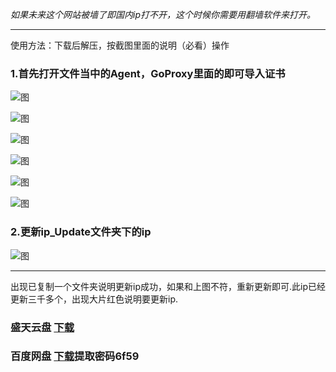_如果未来这个网站被墙了即国内ip打不开，这个时候你需要用翻墙软件来打开。_

***
使用方法：下载后解压，按截图里面的说明（必看）操作

### 1.首先打开文件当中的Agent，GoProxy里面的即可导入证书

![图](https://github.com/gugejun/chrome62.0/blob/master/1.png?raw=true)

![图](https://github.com/gugejun/chrome62.0/blob/master/2.png?raw=true)

![图](https://github.com/gugejun/chrome62.0/blob/master/3.png?raw=true)

![图](https://github.com/gugejun/chrome62.0/blob/master/4.png?raw=true)

![图](https://github.com/gugejun/chrome62.0/blob/master/5.png?raw=true)

![图](https://github.com/gugejun/chrome62.0/blob/master/6.png?raw=true)

### 2.更新ip_Update文件夹下的ip
![图](https://github.com/gugejun/chrome62.0/blob/master/7.png?raw=true)

***

出现已复制一个文件夹说明更新ip成功，如果和上图不符，重新更新即可.此ip已经更新三千多个，出现大片红色说明要更新ip.

### 盛天云盘  [下载](http://pan.stnts.com/s/DIK9e5r)
### 百度网盘  [下载](https://pan.baidu.com/s/1qY7FuLu)提取密码6f59


